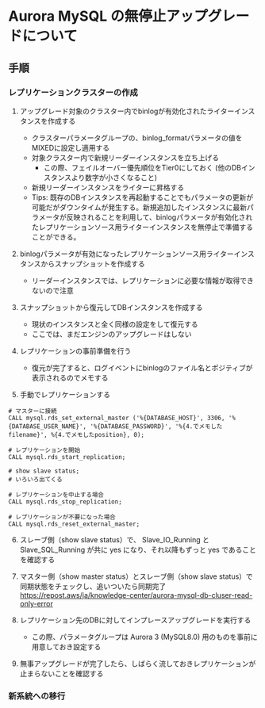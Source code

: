 # Aurora MySQL の無停止アップグレードについて

## 手順

### レプリケーションクラスターの作成
1. アップグレード対象のクラスター内でbinlogが有効化されたライターインスタンスを作成する
    - クラスターパラメータグループの、binlog_formatパラメータの値をMIXEDに設定し適用する
    - 対象クラスター内で新規リーダーインスタンスを立ち上げる　
        - この際、フェイルオーバー優先順位をTier0にしておく (他のDBインスタンスより数字が小さくなること)
    - 新規リーダーインスタンスをライターに昇格する
    - Tips: 既存のDBインスタンスを再起動することでもパラメータの更新が可能だがダウンタイムが発生する。新規追加したインスタンスに最新パラメータが反映されることを利用して、binlogパラメータが有効化されたレプリケーションソース用ライターインスタンスを無停止で準備することができる。

2. binlogパラメータが有効になったレプリケーションソース用ライターインスタンスからスナップショットを作成する
    - リーダーインスタンスでは、レプリケーションに必要な情報が取得できないので注意

3. スナップショットから復元してDBインスタンスを作成する
    - 現状のインスタンスと全く同様の設定をして復元する
    - ここでは、まだエンジンのアップグレードはしない

4. レプリケーションの事前準備を行う
    - 復元が完了すると、ログイベントにbinlogのファイル名とポジティブが表示されるのでメモする

5. 手動でレプリケーションする

```
# マスターに接続
CALL mysql.rds_set_external_master ('%{DATABASE_HOST}', 3306, '%{DATABASE_USER_NAME}', '%{DATABASE_PASSWORD}', '%{4.でメモしたfilename}', %{4.でメモしたposition}, 0);

# レプリケーションを開始
CALL mysql.rds_start_replication;

# show slave status;
# いろいろ出てくる

# レプリケーションを中止する場合
CALL mysql.rds_stop_replication;

# レプリケーションが不要になった場合
CALL mysql.rds_reset_external_master;
```

6. スレーブ側（show slave status）で、 Slave_IO_Running と Slave_SQL_Running が共に yes になり、それ以降もずっと yes であることを確認する

7. マスター側（show master status）とスレーブ側（show slave status）で同期状態をチェックし、追いついたら同期完了
https://repost.aws/ja/knowledge-center/aurora-mysql-db-cluser-read-only-error

8. レプリケーション先のDBに対してインプレースアップグレードを実行する
    - この際、パラメータグループは Aurora 3 (MySQL8.0) 用のものを事前に用意しておき設定する

9. 無事アップグレードが完了したら、しばらく流しておきレプリケーションが止まらないことを確認する

### 新系統への移行